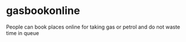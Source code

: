 # gasbookonline
People can book places online for taking gas or petrol and do not waste time in queue
